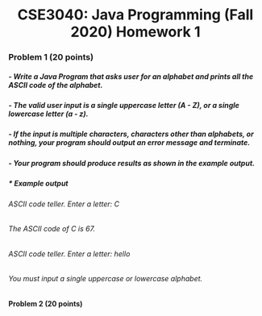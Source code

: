 # <center> CSE3040: Java Programming (Fall 2020) Homework 1

### Problem 1 (20 points)

##### - Write a Java Program that asks user for an alphabet and prints all the ASCII code of the alphabet.
##### - The valid user input is a single uppercase letter (A - Z), or a single lowercase letter (a - z).
##### - If the input is multiple characters, characters other than alphabets, or nothing, your program should output an error message and terminate. 
##### - Your program should produce results as shown in the example output.
##### * Example output
###### ASCII code teller. Enter a letter: C
###### The ASCII code of C is 67.
###### ASCII code teller. Enter a letter: hello
###### You must input a single uppercase or lowercase alphabet.

#### Problem 2 (20 points)

######
